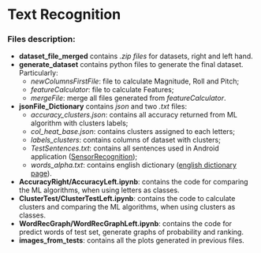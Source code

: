 # Text Recognition
### Files description:

- **dataset_file_merged** contains _.zip files_ for datasets, right and left hand.
- **generate_dataset** contains python files to generate the final dataset. Particularly:
  - _newColumnsFirstFile_:  file to calculate Magnitude, Roll and Pitch;
  - _featureCalculator_: file to calculate Features;
  - _mergeFile_: merge all files generated from _featureCalculator_.
- **jsonFile_Dictionary** contains _json_ and two _.txt_ files:
  - _accuracy_clusters.json_: contains all accuracy returned from ML algorithm with clusters labels;
  - _col_heat_base.json_: contains clusters assigned to each letters;
  - _labels_clusters_: contains columns of dataset with clusters;
  - _TestSentences.txt_: contains all sentences used in Android application ([SensorRecognition](https://github.com/giulioaugello/SensRec));
  - _words_alpha.txt_: contains english dictionary ([english dictionary page](https://github.com/dwyl/english-words)).
- **AccuracyRight/AccuracyLeft.ipynb**: contains the code for comparing the ML algorithms, when using letters as classes.
- **ClusterTest/ClusterTestLeft.ipynb**: contains the code to calculate clusters and comparing the ML algorithms, when using clusters as classes.
- **WordRecGraph/WordRecGraphLeft.ipynb**: contains the code for predict words of test set, generate graphs of probability and ranking.
- **images_from_tests**: contains all the plots generated in previous files.
